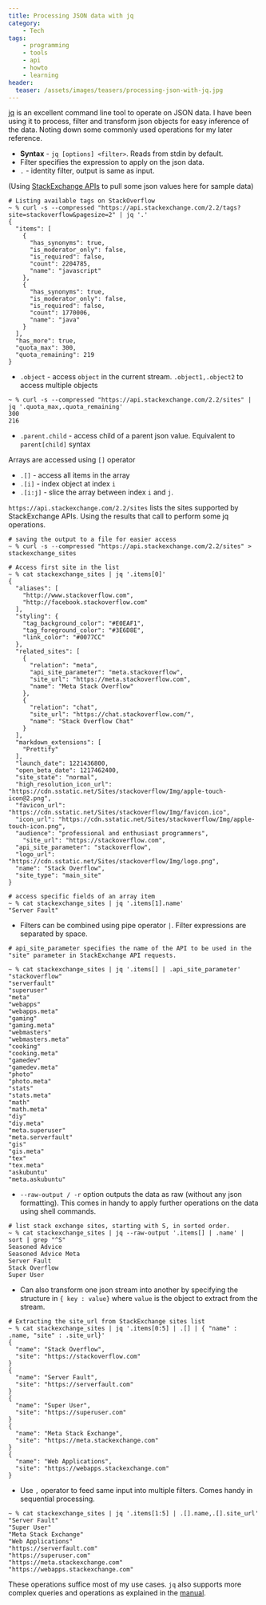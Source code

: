 ```yaml
---
title: Processing JSON data with jq
category:
    - Tech
tags:
    - programming
    - tools
    - api
    - howto
    - learning
header:
  teaser: /assets/images/teasers/processing-json-with-jq.jpg
---
```


[jq](https://stedolan.github.io/jq/) is an excellent command line tool to operate on JSON data. I have been using it to process, filter and transform json objects for easy inference of the data. Noting down some commonly used operations for my later reference.

- **Syntax** - `jq [options] <filter>`. Reads from stdin by default.
- Filter specifies the expression to apply on the json data.
- `.` - identity filter, output is same as input.

(Using [StackExchange APIs](https://api.stackexchange.com/) to pull some json values here for sample data)

```text
# Listing available tags on StackOverflow
~ % curl -s --compressed "https://api.stackexchange.com/2.2/tags?site=stackoverflow&pagesize=2" | jq '.'
{
  "items": [
    {
      "has_synonyms": true,
      "is_moderator_only": false,
      "is_required": false,
      "count": 2204785,
      "name": "javascript"
    },
    {
      "has_synonyms": true,
      "is_moderator_only": false,
      "is_required": false,
      "count": 1770006,
      "name": "java"
    }
  ],
  "has_more": true,
  "quota_max": 300,
  "quota_remaining": 219
}
```

- `.object` - access `object` in the current stream. `.object1,.object2` to access multiple objects

```text
~ % curl -s --compressed "https://api.stackexchange.com/2.2/sites" | jq '.quota_max,.quota_remaining'
300
216
```

- `.parent.child` - access child of a parent json value. Equivalent to `parent[child]` syntax

Arrays are accessed using `[]` operator

  - `.[]` - access all items in the array
  - `.[i]` - index object at index `i`
  - `.[i:j]` - slice the array between index `i` and `j`.

`https://api.stackexchange.com/2.2/sites` lists the sites supported by StackExchange APIs. Using the results that call to perform some jq operations.

```text
# saving the output to a file for easier access
~ % curl -s --compressed "https://api.stackexchange.com/2.2/sites" > stackexchange_sites  

# Access first site in the list
~ % cat stackexchange_sites | jq '.items[0]'
{
  "aliases": [
    "http://www.stackoverflow.com",
    "http://facebook.stackoverflow.com"
  ],
  "styling": {
    "tag_background_color": "#E0EAF1",
    "tag_foreground_color": "#3E6D8E",
    "link_color": "#0077CC"
  },
  "related_sites": [
    {
      "relation": "meta",
      "api_site_parameter": "meta.stackoverflow",
      "site_url": "https://meta.stackoverflow.com",
      "name": "Meta Stack Overflow"
    },
    {
      "relation": "chat",
      "site_url": "https://chat.stackoverflow.com/",
      "name": "Stack Overflow Chat"
    }
  ],
  "markdown_extensions": [
    "Prettify"
  ],
  "launch_date": 1221436800,
  "open_beta_date": 1217462400,
  "site_state": "normal",
  "high_resolution_icon_url": "https://cdn.sstatic.net/Sites/stackoverflow/Img/apple-touch-icon@2.png",
  "favicon_url": "https://cdn.sstatic.net/Sites/stackoverflow/Img/favicon.ico",
  "icon_url": "https://cdn.sstatic.net/Sites/stackoverflow/Img/apple-touch-icon.png",
  "audience": "professional and enthusiast programmers",
    "site_url": "https://stackoverflow.com",
  "api_site_parameter": "stackoverflow",
  "logo_url": "https://cdn.sstatic.net/Sites/stackoverflow/Img/logo.png",
  "name": "Stack Overflow",
  "site_type": "main_site"
}

# access specific fields of an array item
~ % cat stackexchange_sites | jq '.items[1].name'
"Server Fault"
```

- Filters can be combined using pipe operator `|`. Filter expressions are separated by space.

```text
# api_site_parameter specifies the name of the API to be used in the "site" parameter in StackExchange API requests.

~ % cat stackexchange_sites | jq '.items[] | .api_site_parameter'
"stackoverflow"
"serverfault"
"superuser"
"meta"
"webapps"
"webapps.meta"
"gaming"
"gaming.meta"
"webmasters"
"webmasters.meta"
"cooking"
"cooking.meta"
"gamedev"
"gamedev.meta"
"photo"
"photo.meta"
"stats"
"stats.meta"
"math"
"math.meta"
"diy"
"diy.meta"
"meta.superuser"
"meta.serverfault"
"gis"
"gis.meta"
"tex"
"tex.meta"
"askubuntu"
"meta.askubuntu"
```

- `--raw-output / -r` option outputs the data as raw (without any json formatting). This comes in handy to apply further operations on the data using shell commands.

```text
# list stack exchange sites, starting with S, in sorted order.
~ % cat stackexchange_sites | jq --raw-output '.items[] | .name' | sort | grep "^S"
Seasoned Advice
Seasoned Advice Meta
Server Fault
Stack Overflow
Super User
```

- Can also transform one json stream into another by specifying the structure in `{ key : value}` where `value` is the object to extract from the stream.

```text
# Extracting the site_url from StackExchange sites list
~ % cat stackexchange_sites | jq '.items[0:5] | .[] | { "name" : .name, "site" : .site_url}'          
{
  "name": "Stack Overflow",
  "site": "https://stackoverflow.com"
}
{
  "name": "Server Fault",
  "site": "https://serverfault.com"
}
{
  "name": "Super User",
  "site": "https://superuser.com"
}
{
  "name": "Meta Stack Exchange",
  "site": "https://meta.stackexchange.com"
}
{
  "name": "Web Applications",
  "site": "https://webapps.stackexchange.com"
}
```

- Use `,` operator to feed same input into multiple filters. Comes handy in sequential processing.

```text
~ % cat stackexchange_sites | jq '.items[1:5] | .[].name,.[].site_url'
"Server Fault"
"Super User"
"Meta Stack Exchange"
"Web Applications"
"https://serverfault.com"
"https://superuser.com"
"https://meta.stackexchange.com"
"https://webapps.stackexchange.com"
```

These operations suffice most of my use cases. `jq` also supports more complex queries and operations as explained in the [manual](https://stedolan.github.io/jq/manual).
